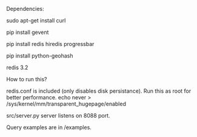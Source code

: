 Dependencies:

sudo apt-get install curl

pip install gevent

pip install redis hiredis progressbar

pip install python-geohash

redis 3.2

How to run this?

redis.conf is included (only disables disk persistance).
Run this as root for better performance.
echo never > /sys/kernel/mm/transparent_hugepage/enabled

src/server.py server listens on 8088 port.


Query examples are in /examples.
